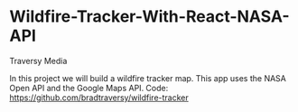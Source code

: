 # Wildfire-Tracker-With-React-NASA-API
Traversy Media

In this project we will build a wildfire tracker map. This app uses the NASA Open API and the Google Maps API.
Code:
https://github.com/bradtraversy/wildfire-tracker
